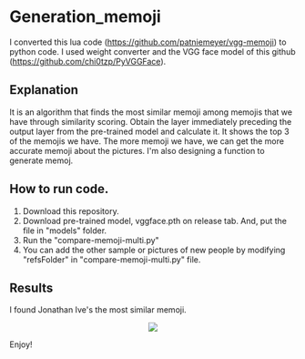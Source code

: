 # Generation_memoji

I converted this lua code (https://github.com/patniemeyer/vgg-memoji) to python code.
I used weight converter and the VGG face model of this github (https://github.com/chi0tzp/PyVGGFace).

## Explanation
It is an algorithm that finds the most similar memoji among memojis that we have through similarity scoring.
Obtain the layer immediately preceding the output layer from the pre-trained model and calculate it.
It shows the top 3 of the memojis we have.
The more memoji we have, we can get the more accurate memoji about the pictures.
I'm also designing a function to generate memoj.

## How to run code.
1. Download this repository.
2. Download pre-trained model, vggface.pth on release tab. And, put the file in "models" folder.
3. Run the "compare-memoji-multi.py"
4. You can add the other sample or pictures of new people by modifying "refsFolder" in "compare-memoji-multi.py" file.

## Results
I found Jonathan Ive's the most similar memoji.  

<p align="center">
<img src=https://user-images.githubusercontent.com/53460541/130322330-9de5af12-e492-4d46-895f-0b7dddb5c624.png>
</p>

Enjoy!
